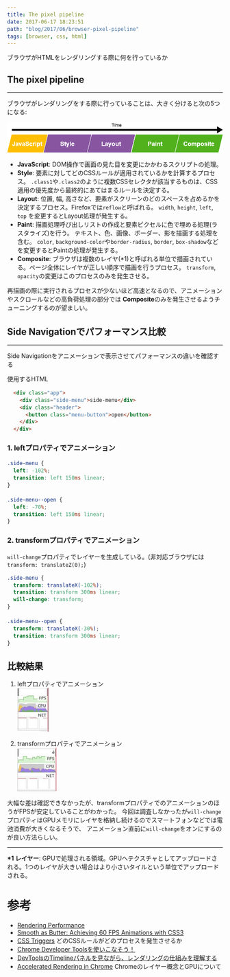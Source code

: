 ```yaml
---
title: The pixel pipeline
date: 2017-06-17 18:23:51
path: "blog/2017/06/browser-pixel-pipeline"
tags: [browser, css, html]
---
```

ブラウザがHTMLをレンダリングする際に何を行っているか

## The pixel pipeline
---

ブラウザがレンダリングをする際に行っていることは、大きく分けると次の5つになる: 

![pixel-pipeline](pixel-pipeline.png)

 - **JavaScript**: DOM操作で画面の見た目を変更にかかわるスクリプトの処理。
 - **Style**: 要素に対してどのCSSルールが適用されているかを計算するプロセス。
   `.class1`や`.class2`のように複数CSSセレクタが該当するものは、CSS適用の優先度から最終的にあてはまるルールを決定する。
 - **Layout**: 位置, 幅, 高さなど、要素がスクリーンのどのスペースを占めるかを決定するプロセス。Firefoxでは`reflow`と呼ばれる。
   `width`, `height`, `left`, `top` を変更するとLayout処理が発生する。
 - **Paint**: 描画処理呼び出しリストの作成と要素ピクセルに色で埋める処理(ラスタライズ)を行う。
   テキスト、色、画像、ボーダー、影を描画する処理を含む。
   `color`, `background-color`や`border-radius`, `border`, `box-shadow`などを変更するとPaintの処理が発生する。
 - **Composite**: ブラウザは複数のレイヤ(*1)と呼ばれる単位で描画されている。ページ全体にレイヤが正しい順序で描画を行うプロセス。
   `transform`, `opacity`の変更はこのプロセスのみを発生させる。

再描画の際に実行されるプロセスが少ないほど高速となるので、アニメーションやスクロールなどの高負荷処理の部分では
**Composite**のみを発生させるようチューニングするのが望ましい。

## Side Navigationでパフォーマンス比較
---
Side Navigationをアニメーションで表示させてパフォーマンスの違いを確認する

使用するHTML

```html
  <div class="app">
    <div class="side-menu">side-menu</div>
    <div class="header">
      <button class="menu-button">open</button>
    </div>
  </div>
```

### 1. leftプロパティでアニメーション

```css
.side-menu {
  left: -102%;
  transition: left 150ms linear;
}

.side-menu--open {
  left: -70%;
  transition: left 150ms linear;
}
```

### 2. transformプロパティでアニメーション
`will-change`プロパティでレイヤーを生成している。(非対応ブラウザには`transform: translateZ(0);`)

```css
.side-menu {
  transform: translateX(-102%);
  transition: transform 300ms linear;
  will-change: transform;
}

.side-menu--open {
  transform: translateX(-30%);
  transition: transform 300ms linear;
}
```

## 比較結果
1. leftプロパティでアニメーション  
![non-optimized](non-optimized.jpg)  

2. transformプロパティでアニメーション  
![optimized](optimized.jpg)

大幅な差は確認できなかったが、transformプロパティでのアニメーションのほうがFPSが安定していることがわかった。
今回は調査しなかったが`will-change`プロパティはGPUメモリにレイヤを格納し続けるのでスマートフォンなどでは電池消費が大きくなるそうで、
アニメーション直前に`will-change`をオンにするのが良い方法らしい。

---
**\*1 レイヤー**: GPUで処理される領域。GPUへテクスチャとしてアップロードされる。1つのレイヤが大きい場合はより小さいタイルという単位でアップロードされる。

# 参考
 - [Rendering Performance](https://developers.google.com/web/fundamentals/performance/rendering/)
 - [Smooth as Butter: Achieving 60 FPS Animations with CSS3](https://medium.com/outsystems-experts/how-to-achieve-60-fps-animations-with-css3-db7b98610108)
 - [CSS Triggers](https://csstriggers.com/) どのCSSルールがどのプロセスを発生させるか
 - [Chrome Developer Toolsを使いこなそう！](https://www.slideshare.net/yoshikawa_t/chrome-developer-tools-17787728) 
 - [DevToolsのTimelineパネルを見ながら、レンダリングの仕組みを理解する](http://qiita.com/cy-mitsuki/items/51a0a4c17b89154a7af2)
 - [Accelerated Rendering in Chrome](https://www.html5rocks.com/ja/tutorials/speed/layers/) Chromeのレイヤー概念とGPUについて
